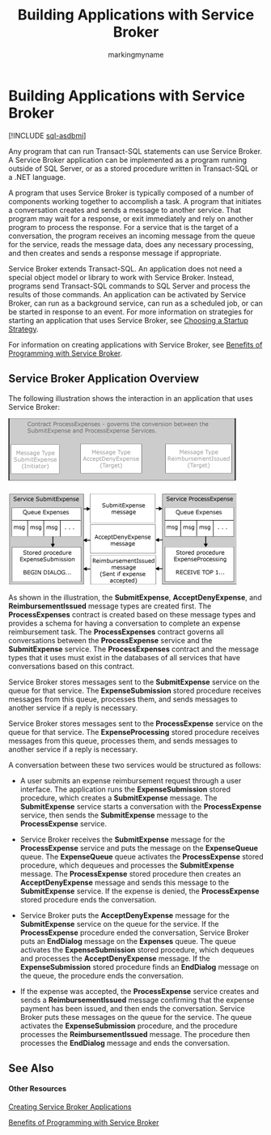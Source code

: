 ﻿---
title: Building Applications with Service Broker
description: "Any program that can run Transact-SQL statements can use Service Broker."
ms.prod: sql
ms.technology: configuration
ms.topic: conceptual
author: markingmyname
ms.author: maghan
ms.reviewer: mikeray
ms.date: "03/30/2022"
---

# Building Applications with Service Broker

[!INCLUDE [sql-asdbmi](../../includes/applies-to-version/sql-asdbmi.md)]

Any program that can run Transact-SQL statements can use Service Broker. A Service Broker application can be implemented as a program running outside of SQL Server, or as a stored procedure written in Transact-SQL or a .NET language.

A program that uses Service Broker is typically composed of a number of components working together to accomplish a task. A program that initiates a conversation creates and sends a message to another service. That program may wait for a response, or exit immediately and rely on another program to process the response. For a service that is the target of a conversation, the program receives an incoming message from the queue for the service, reads the message data, does any necessary processing, and then creates and sends a response message if appropriate.

Service Broker extends Transact-SQL. An application does not need a special object model or library to work with Service Broker. Instead, programs send Transact-SQL commands to SQL Server and process the results of those commands. An application can be activated by Service Broker, can run as a background service, can run as a scheduled job, or can be started in response to an event. For more information on strategies for starting an application that uses Service Broker, see [Choosing a Startup Strategy](choosing-a-startup-strategy.md).

For information on creating applications with Service Broker, see [Benefits of Programming with Service Broker](benefits-of-programming-with-service-broker.md).

## Service Broker Application Overview



The following illustration shows the interaction in an application that uses Service Broker:

![Relationship and flow of messages in conversations](media/broker03.gif "Relationship and flow of messages in conversations")

As shown in the illustration, the **SubmitExpense**, **AcceptDenyExpense**, and **ReimbursementIssued** message types are created first. The **ProcessExpenses** contract is created based on these message types and provides a schema for having a conversation to complete an expense reimbursement task. The **ProcessExpenses** contract governs all conversations between the **ProcessExpense** service and the **SubmitExpense** service. The **ProcessExpenses** contract and the message types that it uses must exist in the databases of all services that have conversations based on this contract.

Service Broker stores messages sent to the **SubmitExpense** service on the queue for that service. The **ExpenseSubmission** stored procedure receives messages from this queue, processes them, and sends messages to another service if a reply is necessary.

Service Broker stores messages sent to the **ProcessExpense** service on the queue for that service. The **ExpenseProcessing** stored procedure receives messages from this queue, processes them, and sends messages to another service if a reply is necessary.

A conversation between these two services would be structured as follows:

  - A user submits an expense reimbursement request through a user interface. The application runs the **ExpenseSubmission** stored procedure, which creates a **SubmitExpense** message. The **SubmitExpense** service starts a conversation with the **ProcessExpense** service, then sends the **SubmitExpense** message to the **ProcessExpense** service.

  - Service Broker receives the **SubmitExpense** message for the **ProcessExpense** service and puts the message on the **ExpenseQueue** queue. The **ExpenseQueue** queue activates the **ProcessExpense** stored procedure, which dequeues and processes the **SubmitExpense** message. The **ProcessExpense** stored procedure then creates an **AcceptDenyExpense** message and sends this message to the **SubmitExpense** service. If the expense is denied, the **ProcessExpense** stored procedure ends the conversation.

  - Service Broker puts the **AcceptDenyExpense** message for the **SubmitExpense** service on the queue for the service. If the **ProcessExpense** procedure ended the conversation, Service Broker puts an **EndDialog** message on the **Expenses** queue. The queue activates the **ExpenseSubmission** stored procedure, which dequeues and processes the **AcceptDenyExpense** message. If the **ExpenseSubmission** stored procedure finds an **EndDialog** message on the queue, the procedure ends the conversation.

  - If the expense was accepted, the **ProcessExpense** service creates and sends a **ReimbursementIssued** message confirming that the expense payment has been issued, and then ends the conversation. Service Broker puts these messages on the queue for the service. The queue activates the **ExpenseSubmission** procedure, and the procedure processes the **ReimbursementIssued** message. The procedure then processes the **EndDialog** message and ends the conversation.

## See Also



#### Other Resources

[Creating Service Broker Applications](creating-service-broker-applications.md)

[Benefits of Programming with Service Broker](benefits-of-programming-with-service-broker.md)

